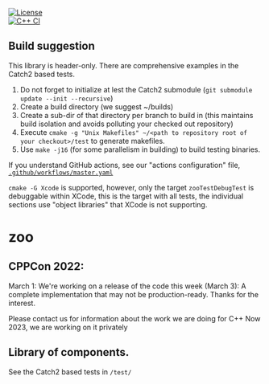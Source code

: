 [![License](https://img.shields.io/badge/license-MIT-blue.svg)](https://opensource.org/licenses/MIT)	
[![C++ CI](https://github.com/thecppzoo/zoo/actions/workflows/master.yaml/badge.svg)](https://github.com/thecppzoo/zoo/actions/workflows/master.yaml)

## Build suggestion

This library is header-only.
There are comprehensive examples in the Catch2 based tests.

1. Do not forget to initialize at lest the Catch2 submodule (`git submodule update --init --recursive`)
2. Create a build directory (we suggest ~/builds)
3. Create a sub-dir of that directory per branch to build in (this maintains build isolation and avoids polluting your checked out repository)
4. Execute `cmake -g "Unix Makefiles" ~/<path to repository root of your checkout>/test` to generate makefiles.
5. Use `make -j16` (for some parallelism in building) to build testing binaries.

If you understand GitHub actions, see our "actions configuration" file, [`.github/workflows/master.yaml`](https://github.com/thecppzoo/zoo/blob/master/.github/workflows/master.yaml)

`cmake -G Xcode` is supported, however, only the target `zooTestDebugTest` is debuggable within XCode, this is the target with all tests, the individual sections use "object libraries" that XCode is not supporting.

# zoo

## CPPCon 2022:
March 1: We're working on a release of the code this week (March 3): A complete implementation that may not be production-ready.  Thanks for the interest.

Please contact us for information about the work we are doing for C++ Now 2023, we are working on it privately

## Library of components.

See the Catch2 based tests in
`/test/`
